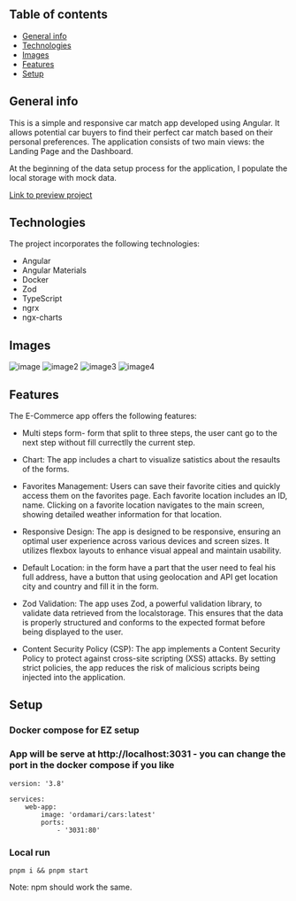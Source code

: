 ## Table of contents
* [General info](#general-info)
* [Technologies](#technologies)
* [Images](#images)
* [Features](#features)
* [Setup](#setup)
 
## General info
This is a simple and responsive car match app developed using Angular. It allows potential car buyers to find their perfect car match based on their personal preferences. The application consists of two main views: the Landing Page and the Dashboard.<br/>

At the beginning of the data setup process for the application, I populate the local storage with mock data.<br/>

[Link to preview project](https://ordamari.github.io/cars)
## Technologies
The project incorporates the following technologies:
 
* Angular
* Angular Materials 
* Docker
* Zod
* TypeScript
* ngrx
* ngx-charts
 
## Images
![image](https://github.com/ordamari/cars/assets/63239238/c127f8d5-bdff-44b6-97ca-72d54168fb11)
![image2](https://github.com/ordamari/cars/assets/63239238/fca56bdc-0637-4990-934f-89081da685b7)
![image3](https://github.com/ordamari/cars/assets/63239238/a6dc81d4-4b57-4d80-b991-6b4c40b47f3f)
![image4](https://github.com/ordamari/cars/assets/63239238/5d68b196-cb11-4625-b365-1178bc0e7290)

 
## Features
The E-Commerce app offers the following features:
 
* Multi steps form- form that split to three steps, the user cant go to the next step without fill currectlly the current step.

* Chart: The app includes a chart to visualize satistics about the resaults of the forms.
 
* Favorites Management: Users can save their favorite cities and quickly access them on the favorites page. Each favorite location includes an ID, name. Clicking on a favorite location navigates to the main screen, showing detailed weather information for that location.

* Responsive Design: The app is designed to be responsive, ensuring an optimal user experience across various devices and screen sizes. It utilizes flexbox layouts to enhance visual appeal and maintain usability.
   
* Default Location: in the form have a part that the user need to feal his full address, have a button that using geolocation and API get location city and country and fill it in the form.
 
* Zod Validation: The app uses Zod, a powerful validation library, to validate data retrieved from the localstorage. This ensures that the data is properly structured and conforms to the expected format before being displayed to the user.
 
* Content Security Policy (CSP): The app implements a Content Security Policy to protect against cross-site scripting (XSS) attacks. By setting strict policies, the app reduces the risk of malicious scripts being injected into the application.
 
## Setup
 
### Docker compose for EZ setup
### App will be serve at http://localhost:3031 - you can change the port in the docker compose if you like 
 
```
version: '3.8'
 
services:
    web-app:
        image: 'ordamari/cars:latest'
        ports:
            - '3031:80'
```
 
### Local run
`pnpm i && pnpm start`
 
Note: npm should work the same.
